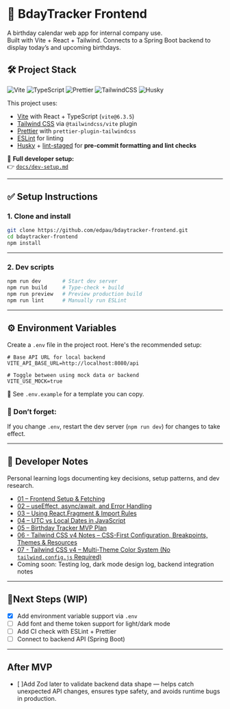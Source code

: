 # 🎂 BdayTracker Frontend

A birthday calendar web app for internal company use.  
Built with Vite + React + Tailwind. Connects to a Spring Boot backend to display today’s and upcoming birthdays.

## 🛠️ Project Stack

![Vite](https://img.shields.io/badge/Vite-6.3.5-blueviolet)
![TypeScript](https://img.shields.io/badge/TypeScript-React-blue)
![Prettier](https://img.shields.io/badge/Prettier-enabled-lightgrey)
![TailwindCSS](https://img.shields.io/badge/TailwindCSS-Enabled-38bdf8)
![Husky](https://img.shields.io/badge/Pre--commit-Husky-cc0000)

This project uses:

- [Vite](https://vitejs.dev/) with React + TypeScript (`vite@6.3.5`)
- [Tailwind CSS](https://tailwindcss.com/) via `@tailwindcss/vite` plugin
- [Prettier](https://prettier.io/) with `prettier-plugin-tailwindcss`
- [ESLint](https://eslint.org/) for linting
- [Husky](https://typicode.github.io/husky) + [lint-staged](https://github.com/okonet/lint-staged) for **pre-commit formatting and lint checks**

📄 **Full developer setup:**  
👉 [`docs/dev-setup.md`](./docs/dev-setup.md)

---

## ✅ Setup Instructions

### 1. Clone and install

```bash
git clone https://github.com/edpau/bdaytracker-frontend.git
cd bdaytracker-frontend
npm install
```

---

### 2. Dev scripts

```bash
npm run dev       # Start dev server
npm run build     # Type-check + build
npm run preview   # Preview production build
npm run lint      # Manually run ESLint
```

---

## ⚙️ Environment Variables

Create a `.env` file in the project root. Here's the recommended setup:

```env
# Base API URL for local backend
VITE_API_BASE_URL=http://localhost:8080/api

# Toggle between using mock data or backend
VITE_USE_MOCK=true
```

📄 See `.env.example` for a template you can copy.

### 🔁 Don’t forget:

If you change `.env`, restart the dev server (`npm run dev`) for changes to take effect.

---

## 📒 Developer Notes

Personal learning logs documenting key decisions, setup patterns, and dev research.

- [01 – Frontend Setup & Fetching](./docs/learning-log/01-frontend-setup-and-fetching.md)
- [02 – useEffect, async/await, and Error Handling](./docs/learning-log/02-useEffect-async-fetch-pattern.md)
- [03 – Using React.Fragment & Import Rules](./docs/learning-log/03-React-Fragment.md)
- [04 – UTC vs Local Dates in JavaScript ](./docs/learning-log/04-Date-UTC-vs-Local.md)
- [05 – Birthday Tracker MVP Plan ](./docs/learning-log/05-birthday-tracker-mvp-plan.md)
- [06 - Tailwind CSS v4 Notes – CSS-First Configuration, Breakpoints, Themes & Resources](./docs/learning-log/06-Tailwind_v4.md)
- [07 - Tailwind CSS v4 – Multi-Theme Color System (No `tailwind.config.js` Required)](./docs/learning-log/07-Tailwind_multi-theme-color-system.md)
- Coming soon: Testing log, dark mode design log, backend integration notes

---

## 🚦Next Steps (WIP)

- [x] Add environment variable support via `.env`
- [ ] Add font and theme token support for light/dark mode
- [ ] Add CI check with ESLint + Prettier
- [ ] Connect to backend API (Spring Boot)

---

## After MVP

- [ ]Add Zod later to validate backend data shape — helps catch unexpected API changes, ensures type safety, and avoids runtime bugs in production.
